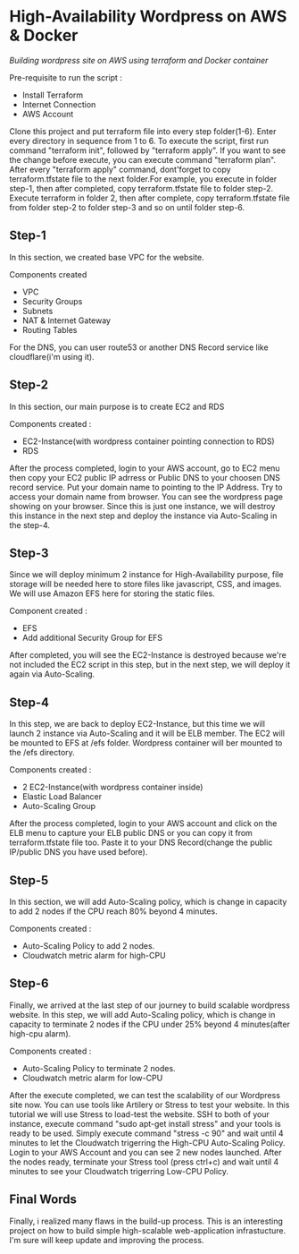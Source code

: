 # High-Availability Wordpress on AWS & Docker

_Building wordpress site on AWS using terraform and Docker container_


Pre-requisite to run the script :
- Install Terraform
- Internet Connection
- AWS Account

Clone this project and put terraform file into every step folder(1-6). Enter every directory in sequence from 1 to 6. To execute the script, first run command "terraform init", followed by "terraform apply". If you want to see the change before execute, you can execute command "terraform plan". After every "terraform apply" command, dont'forget to copy terraform.tfstate file to the next folder.For example, you execute in folder step-1, then after completed, copy terraform.tfstate file to folder step-2. Execute terraform in folder 2, then after complete, copy terraform.tfstate file from folder step-2 to folder step-3 and so on until folder step-6.


**Step-1**
----------
In this section, we created base VPC for the website.

Components created
- VPC
- Security Groups
- Subnets
- NAT & Internet Gateway
- Routing Tables

For the DNS, you can user route53 or another DNS Record service like cloudflare(i'm using it).

**Step-2**
-------------
In this section, our main purpose is to create EC2 and RDS

Components created :
- EC2-Instance(with wordpress container pointing connection to RDS)
- RDS 

After the process completed, login to your AWS account, go to EC2 menu then copy your EC2 public IP adrress or Public DNS to your choosen DNS record service. Put your domain name to pointing to the IP Address. Try to access your domain name from browser. You can see the wordpress page showing on your browser. Since this is just one instance, we will destroy this instance in the next step and deploy the instance via Auto-Scaling in the step-4.

**Step-3**
----------
Since we will deploy minimum 2 instance for High-Availability purpose, file storage will be needed here to store files like javascript, CSS, and images. We will use Amazon EFS here for storing the static files.

Component created :
- EFS
- Add additional Security Group for EFS

After completed, you will see the EC2-Instance is destroyed because we're not included the EC2 script in this step, but in the next step, we will deploy it again via Auto-Scaling.

**Step-4**
----------
In this step, we are back to deploy EC2-Instance, but this time we will launch 2 instance via Auto-Scaling and it will be ELB member. The EC2 will be mounted to EFS at /efs folder. Wordpress container will ber mounted to the /efs directory.

Components created :
- 2 EC2-Instance(with wordpress container inside)
- Elastic Load Balancer
- Auto-Scaling Group

After the process completed, login to your AWS account and click on the ELB menu to capture your ELB public DNS or you can copy it from terraform.tfstate file too. Paste it to your DNS Record(change the public IP/public DNS you have used before).

**Step-5**
----------
In this section, we will add Auto-Scaling policy, which is change in capacity to add 2 nodes if the CPU reach 80% beyond 4 minutes.

Components created :
- Auto-Scaling Policy to add 2 nodes.
- Cloudwatch metric alarm for high-CPU

**Step-6**
----------
Finally, we arrived at the last step of our journey to build scalable wordpress website. In this step, we will add Auto-Scaling policy, which is change in capacity to terminate 2 nodes if the CPU under 25% beyond 4 minutes(after high-cpu alarm).

Components created :
- Auto-Scaling Policy to terminate 2 nodes.
- Cloudwatch metric alarm for low-CPU

After the execute completed, we can test the scalability of our Wordpress site now. You can use tools like Artilery or Stress to test your website. In this tutorial we will use Stress to load-test the website. SSH to both of your instance, execute command "sudo apt-get install stress" and your tools is ready to be used. Simply execute command "stress -c 90" and wait until 4 minutes to let the Cloudwatch trigerring the High-CPU Auto-Scaling Policy. Login to your AWS Account and you can see 2 new nodes launched. After the nodes ready, terminate your Stress tool (press ctrl+c) and wait until 4 minutes to see your Cloudwatch trigerring Low-CPU Policy.
            
 **Final Words**
 ---------------
Finally, i realized many flaws in the build-up process. This is an interesting project on how to build simple high-scalable web-application infrastucture. I'm sure will keep update and improving the process.
